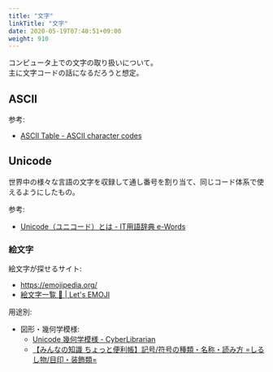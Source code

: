 ```yaml
---
title: "文字"
linkTitle: "文字"
date: 2020-05-19T07:40:51+09:00
weight: 910
---
```


コンピュータ上での文字の取り扱いについて。  
主に文字コードの話になるだろうと想定。

## ASCII

参考:

- [ASCII Table - ASCII character codes](https://www.rapidtables.com/code/text/ascii-table.html)

## Unicode

世界中の様々な言語の文字を収録して通し番号を割り当て、同じコード体系で使えるようにしたもの。

参考:

- [Unicode（ユニコード）とは - IT用語辞典 e-Words](http://e-words.jp/w/Unicode.html)

### 絵文字

絵文字が探せるサイト:

- https://emojipedia.org/
- [絵文字一覧 🤣 | Let's EMOJI](https://lets-emoji.com/emojilist/)

用途別:

- 図形・幾何学模様:
  - [Unicode 幾何学模様 - CyberLibrarian](http://www.asahi-net.or.jp/~ax2s-kmtn/ref/unicode/u25a0.html)
  - [【みんなの知識 ちょっと便利帳】記号/符号の種類・名称・読み方 =しるし物/目印・装飾類=](https://www.benricho.org/symbol/kigou_05.html)
